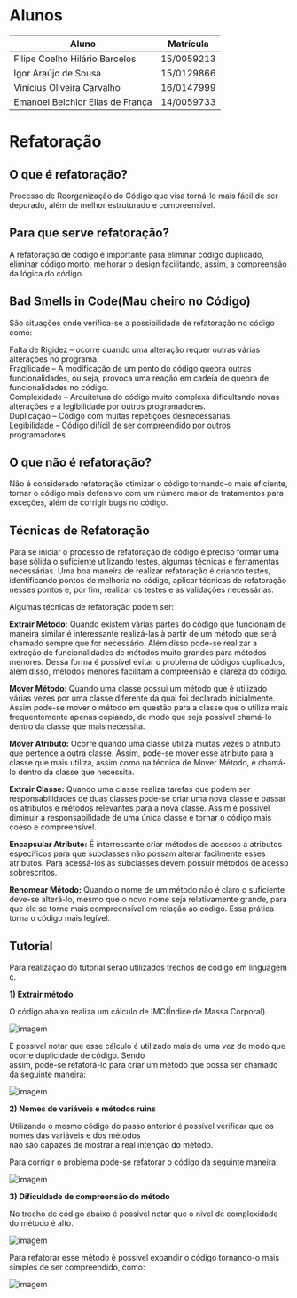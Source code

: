 # Alunos

Aluno | Matrícula
------ | -----
Filipe Coelho Hilário Barcelos | 15/0059213
Igor Araújo de Sousa | 15/0129866
Vinícius Oliveira Carvalho | 16/0147999
Emanoel Belchior Elias de França | 14/0059733

# Refatoração

## O que é refatoração?

Processo de Reorganização do Código que visa torná-lo mais fácil de ser
depurado, além de melhor estruturado e compreensível.

## Para que serve refatoração?

A refatoração de código é importante para eliminar código duplicado, eliminar
código morto, melhorar o design facilitando, assim, a compreensão da lógica
do código.

## Bad Smells in Code(Mau cheiro no Código)

São situações onde verifica-se a possibilidade de refatoração no código como:

Falta de Rigidez – ocorre quando uma alteração requer outras várias alterações no programa.  
Fragilidade – A modificação de um ponto do código quebra outras funcionalidades, ou seja, provoca
uma reação em cadeia de quebra de funcionalidades no código.  
Complexidade – Arquitetura do código muito complexa dificultando novas alterações e a
legibilidade por outros programadores.  
Duplicação – Código com muitas repetições desnecessárias.  
Legibilidade – Código difícil de ser compreendido por outros programadores.

## O que não é refatoração?

Não é considerado refatoração otimizar o código tornando-o mais eficiente,
tornar o código mais defensivo com um número maior de tratamentos para exceções,
além de corrigir bugs no código.

## Técnicas de Refatoração

Para se iniciar o processo de refatoração de código é preciso formar uma base sólida o suficiente
utilizando testes, algumas técnicas e ferramentas necessárias. Uma boa maneira de realizar
refatoração é criando testes, identificando pontos de melhoria no código, aplicar técnicas de
refatoração nesses pontos e, por fim, realizar os testes e as validações necessárias.

Algumas técnicas de refatoração podem ser:

**Extrair Método:** Quando existem várias partes do código que funcionam de maneira similar é
interessante realizá-las à partir de um método que será chamado sempre que for necessário.
Além disso pode-se realizar a extração de funcionalidades de métodos muito grandes para métodos
menores. Dessa forma é possível evitar o problema de códigos duplicados, além disso, métodos menores
facilitam a compreensão e clareza do código.

**Mover Método:** Quando uma classe possui um método que é utilizado várias vezes por uma classe
diferente da qual foi declarado inicialmente. Assim pode-se mover o método em questão para a
classe que o utiliza mais frequentemente apenas copiando, de modo que seja possível chamá-lo
dentro da classe que mais necessita.

**Mover Atributo:** Ocorre quando uma classe utiliza muitas vezes o atributo que pertence a
outra classe. Assim, pode-se mover esse atributo para a classe que mais utiliza, assim como
na técnica de Mover Método, e chamá-lo dentro da classe que necessita.

**Extrair Classe:** Quando uma classe realiza tarefas que podem ser responsabilidades de duas
classes pode-se criar uma nova classe e passar os atributos e métodos relevantes para a nova
classe. Assim é possível diminuir a responsabilidade de uma única classe
e tornar o código mais coeso e compreensível.

**Encapsular Atributo:** É interressante criar métodos de acessos a atributos específicos para
que subclasses não possam alterar facilmente esses atributos. Para acessá-los as subclasses
devem possuir métodos de acesso sobrescritos.

**Renomear Método:** Quando o nome de um método não é claro o suficiente deve-se alterá-lo, mesmo
que o novo nome seja relativamente grande, para que ele se torne mais compreensível em relação
ao código. Essa prática torna o código mais legível.

## Tutorial

Para realização do tutorial serão utilizados trechos de código em linguagem c.

**1) Extrair método**

O código abaixo realiza um cálculo de IMC(Índice de Massa Corporal).

![imagem](/images/imc.jpg)

É possível notar que esse cálculo é utilizado mais de uma vez de modo que ocorre duplicidade de código. Sendo  
assim, pode-se refatorá-lo para criar um método que possa ser chamado da seguinte maneira:

![imagem](/images/imc_refatorado.bmp)

**2) Nomes de variáveis e métodos ruins**

Utilizando o mesmo código do passo anterior é possível verificar que os nomes das variáveis e dos métodos  
não são capazes de mostrar a real intenção do método.

Para corrigir o problema pode-se refatorar o código da seguinte maneira:

![imagem](/images/imc_nome.jpg)

**3) Dificuldade de compreensão do método**

No trecho de código abaixo é possível notar que o nível de complexidade do método é alto.

![imagem](/images/fatorial.jpg)

Para refatorar esse método é possível expandir o código tornando-o mais simples de ser compreendido, como:

![imagem](/images/fatorial_recursivo.jpg)

